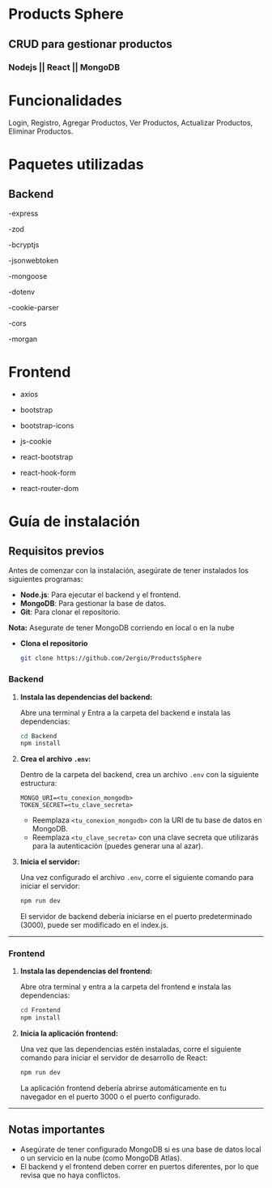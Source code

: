 # Products Sphere 

## CRUD para gestionar productos

### Nodejs || React || MongoDB

# Funcionalidades
Login,  Registro,  Agregar Productos,  Ver Productos,  Actualizar Productos,  Eliminar Productos.


# Paquetes utilizadas
## Backend
-express

-zod

-bcryptjs

-jsonwebtoken

-mongoose

-dotenv

-cookie-parser

-cors

-morgan

# Frontend
- axios

- bootstrap

- bootstrap-icons

- js-cookie

- react-bootstrap

- react-hook-form

- react-router-dom

  
# Guía de instalación

## Requisitos previos

Antes de comenzar con la instalación, asegúrate de tener instalados los siguientes programas:

- **Node.js**: Para ejecutar el backend y el frontend.
- **MongoDB**: Para gestionar la base de datos.
- **Git**: Para clonar el repositorio.

**Nota:**
Asegurate de tener MongoDB corriendo en local o en la nube




- **Clona el repositorio**

    ```bash
    git clone https://github.com/2ergio/ProductsSphere
    ```
    

### Backend

1. **Instala las dependencias del backend:**

    Abre una terminal y Entra a la carpeta del backend e instala las dependencias:

    ```bash
    cd Backend
    npm install
    ```

2. **Crea el archivo `.env`:**

    Dentro de la carpeta del backend, crea un archivo `.env` con la siguiente estructura:

    ```plaintext
    MONGO_URI=<tu_conexion_mongodb> 
    TOKEN_SECRET=<tu_clave_secreta>
    ```

    - Reemplaza `<tu_conexion_mongodb>` con la URI de tu base de datos en MongoDB.
    - Reemplaza `<tu_clave_secreta>` con una clave secreta que utilizarás para la autenticación (puedes generar una al azar).

3. **Inicia el servidor:**

    Una vez configurado el archivo `.env`, corre el siguiente comando para iniciar el servidor:

    ```bash
    npm run dev
    ```

    El servidor de backend debería iniciarse en el puerto predeterminado (3000), puede ser modificado en el index.js.

---

### Frontend

1. **Instala las dependencias del frontend:**

    Abre otra terminal y entra a la carpeta del frontend e instala las dependencias:

    ```bash
    cd Frontend
    npm install
    ```

2. **Inicia la aplicación frontend:**

    Una vez que las dependencias estén instaladas, corre el siguiente comando para iniciar el servidor de desarrollo de React:

    ```bash
    npm run dev
    ```

    La aplicación frontend debería abrirse automáticamente en tu navegador en el puerto 3000 o el puerto configurado.

---

## Notas importantes

- Asegúrate de tener configurado MongoDB si es una base de datos local o un servicio en la nube (como MongoDB Atlas).
- El backend y el frontend deben correr en puertos diferentes, por lo que revisa que no haya conflictos.


